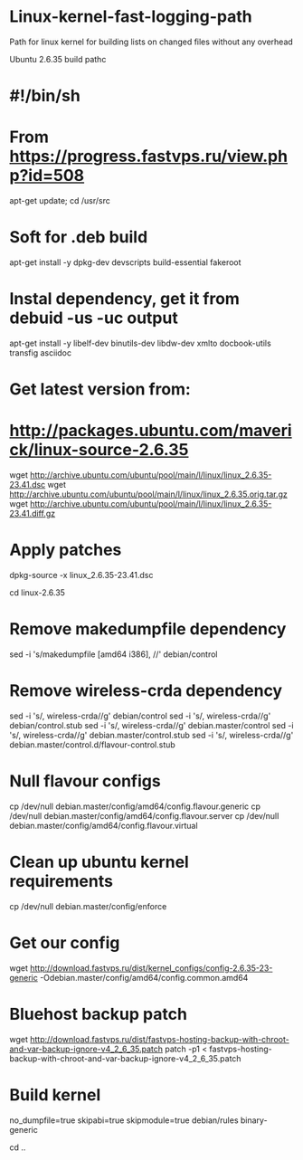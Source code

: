 Linux-kernel-fast-logging-path
==============================

Path for linux kernel for building lists on changed files without any overhead


Ubuntu 2.6.35 build pathc


# #!/bin/sh
# From https://progress.fastvps.ru/view.php?id=508

apt-get update;
cd /usr/src

# Soft for .deb build
apt-get install -y dpkg-dev devscripts build-essential fakeroot

# Instal dependency, get it from debuid -us -uc output
apt-get install -y libelf-dev binutils-dev libdw-dev xmlto docbook-utils transfig asciidoc

# Get latest version from:
# http://packages.ubuntu.com/maverick/linux-source-2.6.35
wget http://archive.ubuntu.com/ubuntu/pool/main/l/linux/linux_2.6.35-23.41.dsc
wget http://archive.ubuntu.com/ubuntu/pool/main/l/linux/linux_2.6.35.orig.tar.gz
wget http://archive.ubuntu.com/ubuntu/pool/main/l/linux/linux_2.6.35-23.41.diff.gz

# Apply patches
dpkg-source -x linux_2.6.35-23.41.dsc

cd linux-2.6.35

# Remove makedumpfile dependency
sed -i 's/makedumpfile \[amd64 i386\], //' debian/control

# Remove wireless-crda dependency
sed -i 's/, wireless-crda//g' debian/control
sed -i 's/, wireless-crda//g' debian/control.stub
sed -i 's/, wireless-crda//g' debian.master/control
sed -i 's/, wireless-crda//g' debian.master/control.stub
sed -i 's/, wireless-crda//g' debian.master/control.d/flavour-control.stub

# Null flavour configs
cp /dev/null debian.master/config/amd64/config.flavour.generic
cp /dev/null debian.master/config/amd64/config.flavour.server 
cp /dev/null debian.master/config/amd64/config.flavour.virtual 

# Clean up ubuntu kernel requirements
cp /dev/null debian.master/config/enforce 

# Get our config
wget http://download.fastvps.ru/dist/kernel_configs/config-2.6.35-23-generic -Odebian.master/config/amd64/config.common.amd64

# Bluehost backup patch
wget http://download.fastvps.ru/dist/fastvps-hosting-backup-with-chroot-and-var-backup-ignore-v4_2_6_35.patch
patch -p1 < fastvps-hosting-backup-with-chroot-and-var-backup-ignore-v4_2_6_35.patch

# Build kernel
no_dumpfile=true skipabi=true skipmodule=true debian/rules binary-generic

cd ..

